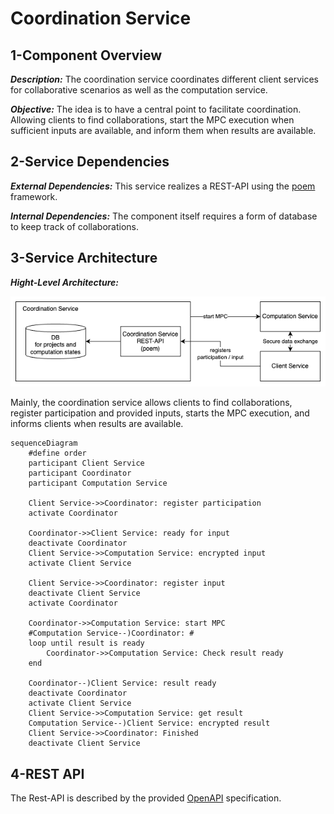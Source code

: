 # Coordination Service

## 1-Component Overview
***Description:***
The coordination service coordinates different client services for collaborative scenarios as well as the computation service.

***Objective:***
The idea is to have a central point to facilitate coordination.
Allowing clients to find collaborations, start the MPC execution when sufficient inputs are available, and inform them when results are available.

## 2-Service Dependencies
***External Dependencies:***
This service realizes a REST-API using the [poem](https://github.com/poem-web/poem/tree/master) framework.

***Internal Dependencies:***
The component itself requires a form of database to keep track of collaborations.

## 3-Service Architecture

***Hight-Level Architecture:***

![diagram image](images/coordination_service_overview.png)

Mainly, the coordination service allows clients to find collaborations, register participation and provided inputs, starts the MPC execution, and informs clients when results are available.

```mermaid
sequenceDiagram
    #define order
    participant Client Service
    participant Coordinator
    participant Computation Service

    Client Service->>Coordinator: register participation
    activate Coordinator

    Coordinator->>Client Service: ready for input
    deactivate Coordinator
    Client Service->>Computation Service: encrypted input
    activate Client Service

    Client Service->>Coordinator: register input
    deactivate Client Service
    activate Coordinator

    Coordinator->>Computation Service: start MPC
    #Computation Service--)Coordinator: #
    loop until result is ready
        Coordinator->>Computation Service: Check result ready
    end

    Coordinator--)Client Service: result ready
    deactivate Coordinator
    activate Client Service
    Client Service->>Computation Service: get result
    Computation Service--)Client Service: encrypted result
    Client Service->>Coordinator: Finished
    deactivate Client Service
```

## 4-REST API
The Rest-API is described by the provided [OpenAPI](openapi.yml) specification.